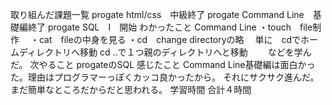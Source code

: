 取り組んだ課題一覧
progate html/css　中級終了
progate Command Line　基礎編終了
progate SQL　Ⅰ　開始 
 わかったこと
 Command Line
 ・touch　file制作　
 ・cat　fileの中身を見る
 ・cd　change directoryの略
 　単に　cdでホームディレクトリへ移動
  cd ..で１つ親のディレクトリへと移動
　　などを学んだ。
 次やること
 progateのSQL
 感じたこと
 Command Line基礎編は面白かった。理由はプログラマーっぽくカッコ良かったから。
 それにサクサク進んだ。まだ簡単なところだからだと思われる。
 学習時間
 合計４時間
